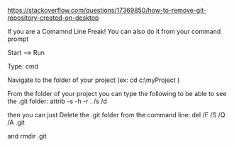 https://stackoverflow.com/questions/17369850/how-to-remove-git-repository-created-on-desktop

If you are a Comamnd Line Freak! You can also do it from your command prompt

Start --> Run

Type: cmd

Navigate to the folder of your project (ex: cd c:\myProject )

From the folder of your project you can type the following to be able to see the .git folder: attrib -s -h -r . /s /d

then you can just Delete the .git folder from the command line: del /F /S /Q /A .git

and rmdir .git